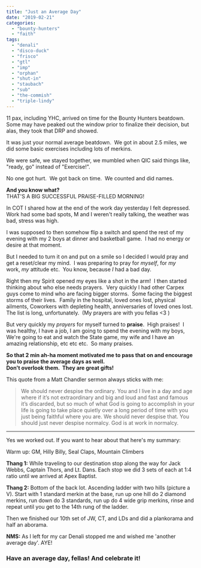 ```yaml
---
title: "Just an Average Day"
date: "2019-02-21"
categories: 
  - "bounty-hunters"
  - "faith"
tags: 
  - "denali"
  - "disco-duck"
  - "frisco"
  - "gtl"
  - "imp"
  - "orphan"
  - "shut-in"
  - "staubach"
  - "sub"
  - "the-commish"
  - "triple-lindy"
---
```


11 pax, including YHC, arrived on time for the Bounty Hunters beatdown.  Some may have peaked out the window prior to finalize their decision, but alas, they took that DRP and showed.  

It was just your normal average beatdown.  We got in about 2.5 miles, we did some basic exercises including lots of merkins. 

We were safe, we stayed together, we mumbled when QIC said things like, "ready, go" instead of "Exercise!".

No one got hurt.  We got back on time.  We counted and did names.

**And you know what?**   
THAT'S A BIG SUCCESSFUL PRAISE-FILLED MORNING!

In COT I shared how at the end of the work day yesterday I felt depressed.  Work had some bad spots, M and I weren't really talking, the weather was bad, stress was high. 

I was supposed to then somehow flip a switch and spend the rest of my evening with my 2 boys at dinner and basketball game.  I had no energy or desire at that moment.    

But I needed to turn it on and put on a smile so I decided I would pray and get a reset/clear my mind.  I was preparing to pray for _myself_, for _my_ work, _my_ attitude etc.  You know, because _I_ had a bad day.

Right then my Spirit opened my eyes like a shot in the arm!  I then started thinking about who else needs prayers.  Very quickly I had other Carpex guys come to mind who are facing bigger storms.  Some facing the biggest storms of their lives.  Family in the hospital, loved ones lost, physical ailments, Coworkers with depleting health, anniversaries of loved ones lost.  The list is long, unfortunately.  (My prayers are with you fellas <3 )

But very quickly my _prayers_ for myself turned to **praise**.  High praises!  I was healthy, I have a job, I am going to spend the evening with my boys, We're going to eat and watch the State game, my wife and I have an amazing relationship, etc etc etc.  So many praises.

**So that 2 min ah-ha moment motivated me to pass that on and encourage you to praise the average days as well.   
Don't overlook them.  They are great gifts!**

This quote from a Matt Chandler sermon always sticks with me:

> We should never despise the ordinary. You and I live in a day and age where if it’s not extraordinary and big and loud and fast and famous it’s discarded, but so much of what God is going to accomplish in your life is going to take place quietly over a long period of time with you just being faithful where you are. We should never despise that. You should just never despise normalcy. God is at work in normalcy.

* * *

Yes we worked out. If you want to hear about that here's my summary:

Warm up: GM, Hilly Billy, Seal Claps, Mountain Climbers

**Thang 1:** While traveling to our destination stop along the way for Jack Webbs, Captain Thors, and Lt. Dans. Each stop we did 3 sets of each at 1:4 ratio until we arrived at Apex Baptist.

**Thang 2:** Bottom of the back lot. Ascending ladder with two hills (picture a V). Start with 1 standard merkin at the base, run up one hill do 2 diamond merkins, run down do 3 standards, run up do 4 wide grip merkins, rinse and repeat until you get to the 14th rung of the ladder.

Then we finished our 10th set of JW, CT, and LDs and did a plankorama and half an aborama.

**NMS:** As I left for my car Denali stopped me and wished me 'another average day'. AYE!

### Have an average day, fellas! And celebrate it!
